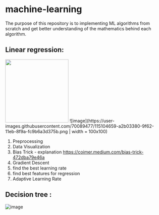 # machine-learning

The purpose of this repository is to implementing ML algorithms from scratch and get better understanding of the mathematics behind each algorithm.

## Linear regression:
<img src="https://user-images.githubusercontent.com/70089477/115104659-a2b03380-9f62-11eb-8f9a-fc9b6a3d375b.png" width="200" height="200">
![image](https://user-images.githubusercontent.com/70089477/115104659-a2b03380-9f62-11eb-8f9a-fc9b6a3d375b.png | width = 100x100)

1)  Preprocessing
2)  Data Visualization
3)  Bias Trick - explanation https://coimer.medium.com/bias-trick-472dba79e46a
4)  Gradient Descent
5)  find the best learning rate
6)  find best features for regression
7)  Adaptive Learning Rate

## Decision tree :
![image](https://user-images.githubusercontent.com/70089477/115104644-91672700-9f62-11eb-8d3a-c8ca88b50ea5.png)


